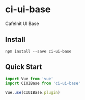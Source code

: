 # ci-ui-base
CafeInit UI Base

## Install
```shell
npm install --save ci-ui-base
```

## Quick Start
``` javascript
import Vue from 'vue'
import CIUIBase from 'ci-ui-base'

Vue.use(CIUIBase.plugin)
```
